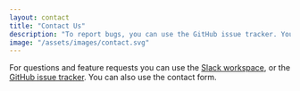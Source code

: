 ```yaml
---
layout: contact
title: "Contact Us"
description: "To report bugs, you can use the GitHub issue tracker. You can also contact us via Slack or the contact form."
image: "/assets/images/contact.svg"
---
```


For questions and feature requests you can use the <a href="cheminfo-eln.slack.com">Slack workspace</a>, or the <a href="https://github.com/cheminfo/cheminfo.github.io/issues">GitHub issue tracker</a>. You can also use the contact form.
